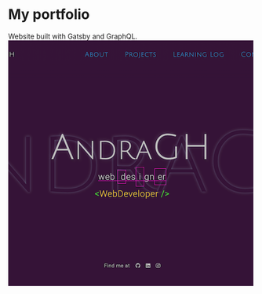 # My portfolio
Website built with Gatsby and GraphQL.
![Product Presentation Image](https://github.com/andragh83/andraghitulescu/blob/master/src/images/profileDesktop.png)
